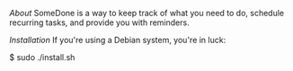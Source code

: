 *About*
SomeDone is a way to keep track of what you need to do,
schedule recurring tasks, and provide you with reminders.

*Installation*
If you're using a Debian system, you're in luck:

$ sudo ./install.sh
